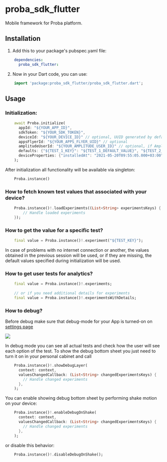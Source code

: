 # proba_sdk_flutter

Mobile framework for Proba platform.

## Installation

1. Add this to your package's pubspec.yaml file:
```yaml
    dependencies:
      proba_sdk_flutter:
```

2. Now in your Dart code, you can use:
```dart
    import 'package:proba_sdk_flutter/proba_sdk_flutter.dart';
```

## Usage


### Initialization:

```dart
    await Proba.initialize(
      appId: "${YOUR_APP_ID}",
      sdkToken: "${YOUR_SDK_TOKEN}",
      deviceId: "${YOUR_DEVICE_ID}" // optional, UUID generated by default
      appsFlyerId: "${YOUR_APPS_FLYER_UID}" // optional
      amplitudeUserId: "${YOUR_AMPLITUDE_USER_ID}" // optional, if Amplitude integration is needed
      defaults: {"${TEST_1_KEY}": "${TEST_1_DEFAULT_VALUE}", "${TEST_2_KEY}": "${TEST_2_DEFAULT_VALUE}"},
      deviceProperties: {"installedAt": "2021-05-20T09:55:05.000+03:00"}, // optional, additional information about device
    );
```

After initialization all functionality will be available via singleton:

```dart
    Proba.instance()
```

### How to fetch known test values that associated with your device?

```dart
    Proba.instance()!.loadExperiments((List<String> experimentsKeys) {
        // Handle loaded experiments
    });
```

### How to get the value for a specific test?

```dart
    final value = Proba.instance()!.experiment("${TEST_KEY}");
```

In case of problems with no internet connection or another, the values obtained in the previous session will be used, or if they are missing, the default values specified during initialization will be used.

### How to get user tests for analytics?

```dart
    final value = Proba.instance()!.experiments;
    
    // or if you need additional details for experiments
    final value = Proba.instance()!.experimentsWithDetails;

```

### How to debug?

Before debug make sure that debug-mode for your App is turned-on on [settings page](https://platform.proba.ai/ab/settings)

  ![](https://imgproxy.proba.ai/9ACImnEbmsO822dynjTjcC_B8aXzbbpPQsOgop2PlBs//aHR0cHM6Ly9hcHBib29zdGVyLWNsb3VkLnMzLmV1LWNlbnRyYWwtMS5hbWF6b25hd3MuY29tLzk0N2M5NzdmLTAwY2EtNDA1Yi04OGQ4LTAzOTM4ZjY4OTAzYi5wbmc.png)

In debug mode you can see all actual tests and check how the user will see each option of the test.
To show the debug bottom sheet you just need to turn it on in your personal cabinet and call

```dart
    Proba.instance()!.showDebugLayer(
      context: context,
      valuesChangedCallback: (List<String> changedExperimentsKeys) {
        // Handle changed experiments
      },
    );
```

You can enable showing debug bottom sheet by performing shake motion on your device:

```dart
    Proba.instance()!.enableDebugOnShake(
      context: context,
      valuesChangedCallback: (List<String> changedExperimentsKeys) {
        // Handle changed experiments
      },
    );
```

or disable this behavior:

```dart
    Proba.instance()!.disableDebugOnShake();
```
